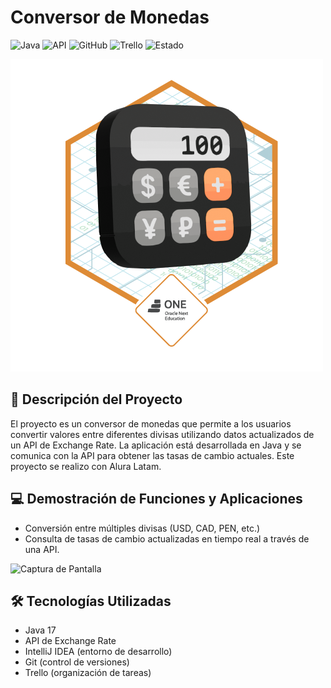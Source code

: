 # Conversor de Monedas
![Java](https://img.shields.io/badge/Java-17-brightgreen)
![API](https://img.shields.io/badge/API-Exchange%20Rate-blue)
![GitHub](https://img.shields.io/badge/GitHub-Repository-lightgrey)
![Trello](https://img.shields.io/badge/Trello-Organización-yellow)
![Estado](https://img.shields.io/badge/Estado-Terminado-brightgreen)

![Badge-Conversor](img/Badge-Conversor.png)

## 📖 Descripción del Proyecto
El proyecto es un conversor de monedas que permite a los usuarios convertir valores entre diferentes divisas utilizando datos actualizados de un API de Exchange Rate. La aplicación está desarrollada en Java y se comunica con la API para obtener las tasas de cambio actuales. Este proyecto se realizo con Alura Latam.

## 💻 Demostración de Funciones y Aplicaciones
- Conversión entre múltiples divisas (USD, CAD, PEN, etc.)
- Consulta de tasas de cambio actualizadas en tiempo real a través de una API.

![Captura de Pantalla](https://via.placeholder.com/800x400.png?text=Demostración)

## 🛠 Tecnologías Utilizadas
- Java 17
- API de Exchange Rate
- IntelliJ IDEA (entorno de desarrollo)
- Git (control de versiones)
- Trello (organización de tareas)
